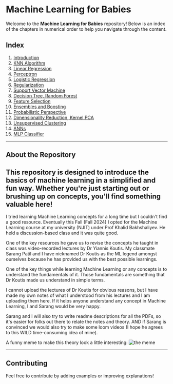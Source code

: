 # Machine Learning for Babies

Welcome to the **Machine Learning for Babies** repository! Below is an index of the chapters in numerical order to help you navigate through the content.

## Index

1. [Introduction](https://github.com/narenkhatwani/machine-learning-for-babies/tree/main/1.Introduction)
2. [KNN Algorithm](https://github.com/narenkhatwani/machine-learning-for-babies/tree/main/2.KNN%20Algorithm)
3. [Linear Regression](https://github.com/narenkhatwani/machine-learning-for-babies/tree/main/3.Linear%20Regression)
4. [Perceptron](https://github.com/narenkhatwani/machine-learning-for-babies/tree/main/4.Perceptron)
5. [Logistic Regression](https://github.com/narenkhatwani/machine-learning-for-babies/tree/main/5.Logistic%20Regression)
6. [Regularization](https://github.com/narenkhatwani/machine-learning-for-babies/tree/main/6.Regularization)
7. [Support Vector Machine](https://github.com/narenkhatwani/machine-learning-for-babies/tree/main/7.Support%20Vector%20Machine)
8. [Decision Tree, Random Forest](https://github.com/narenkhatwani/machine-learning-for-babies/tree/main/8.Decision%20Tree,%20Random%20Forest)
9. [Feature Selection](https://github.com/narenkhatwani/machine-learning-for-babies/tree/main/9.Feature%20Selection)
10. [Ensembles and Boosting](https://github.com/narenkhatwani/machine-learning-for-babies/tree/main/11.Ensembles%20and%20Boosting)
11. [Probabilistic Perspective](https://github.com/narenkhatwani/machine-learning-for-babies/tree/main/12.Probabilistic%20Perspective)
12. [Dimensionality Reduction, Kernel PCA](https://github.com/narenkhatwani/machine-learning-for-babies/tree/main/13.Dimensionality%20Reduction,%20Kernel%20PCA)
13. [Unsupervised Clustering](https://github.com/narenkhatwani/machine-learning-for-babies/tree/main/14.Unsupervised%20Clustering)
14. [ANNs](https://github.com/narenkhatwani/machine-learning-for-babies/tree/main/15.ANNs)
15. [MLP Classifier](https://github.com/narenkhatwani/machine-learning-for-babies/tree/main/16.MLP%20Classifier)

---

## About the Repository

This repository is designed to introduce the basics of machine learning in a simplified and fun way. Whether you're just starting out or brushing up on concepts, you'll find something valuable here!
---
I tried learning Machine Learning concepts for a long time but I couldn't find a good resource. Eventually this Fall (Fall 2024) I opted for the Machine Learning course at my university (NJIT) under Prof Khalid Bakhshaliyev. He held a discussion-based class and it was quite good.

One of the key resources he gave us to revise the concepts he taught in class was video-recorded lectures by Dr Yiannis Koutis. My classmate Sarang Patil and I have nicknamed Dr Koutis as the ML legend amongst ourselves because he has provided us with the best possible learnings.

One of the key things while learning Machine Learning or any concepts is to understand the fundamentals of it. Those fundamentals are something that Dr Koutis made us understand in simple terms. 

I cannot upload the lectures of Dr Koutis for obvious reasons, but I have made my own notes of what I understood from his lectures and I am uploading them here. If it helps anyone understand any concept in Machine Learning, I and Sarang would be very happy.

Sarang and I will also try to write readme descriptions for all the PDFs, so it's easier for folks out there to relate the notes and theory. AND if Sarang is convinced we would also try to make some loom videos (I hope he agrees to this WILD time-consuming idea of mine).

A funny meme to make this theory look a little interesting:
![the meme](https://i.imgflip.com/6jwasb.jpg)

---

## Contributing

Feel free to contribute by adding examples or improving explanations!


